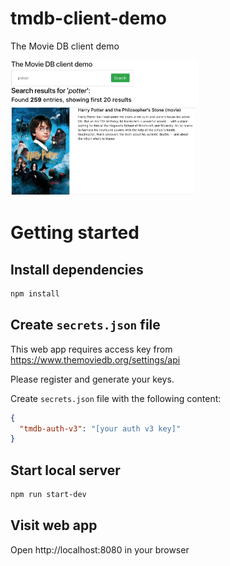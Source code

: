 # tmdb-client-demo

The Movie DB client demo

<img src=https://raw.githubusercontent.com/vburlai/tmdb-client-demo/master/screenshot.png width=300>

# Getting started

## Install dependencies

```sh
npm install
```

## Create `secrets.json` file

This web app requires access key from https://www.themoviedb.org/settings/api

Please register and generate your keys.

Create `secrets.json` file with the following content:

```JSON
{
  "tmdb-auth-v3": "[your auth v3 key]"
}
```

## Start local server

```sh
npm run start-dev
```

## Visit web app

Open http://localhost:8080 in your browser
